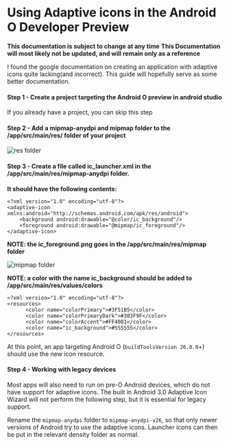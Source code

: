 # Using Adaptive icons in the Android O Developer Preview

**This documentation is subject to change at any time**
**This Documentation will most likely not be updated, and will remain only as a reference**


I found the google documentation on creating an application with adaptive icons quite lacking(and incorrect). This guide will hopefully serve as some better documentation.

#### Step 1 - Create a project targeting the Android O preview in android studio
   If you already have a project, you can skip this step
   
#### Step 2 - Add a mipmap-anydpi and mipmap folder to the /app/src/main/res/ folder of your project
   ![res folder](https://raw.githubusercontent.com/kfechter/Adaptive-Icons-Help/master/Screenshots/resfolder.PNG)
   
   
#### Step 3 - Create a file called ic_launcher.xml in the /app/src/main/res/mipmap-anydpi folder.
**It should have the following contents:**

    <?xml version="1.0" encoding="utf-8"?>
    <adaptive-icon xmlns:android="http://schemas.android.com/apk/res/android">
        <background android:drawable="@color/ic_background"/>
        <foreground android:drawable="@mipmap/ic_foreground"/>
    </adaptive-icon>
    
**NOTE: the ic_foreground.png goes in the /app/src/main/res/mipmap folder**     

   ![mipmap folder](https://raw.githubusercontent.com/kfechter/Adaptive-Icons-Help/master/Screenshots/mipmapfolder.PNG)
   
**NOTE: a color with the name ic_background should be added to /app/src/main/res/values/colors**

    <?xml version="1.0" encoding="utf-8"?>
    <resources>
          <color name="colorPrimary">#3F51B5</color>
          <color name="colorPrimaryDark">#303F9F</color>
          <color name="colorAccent">#FF4081</color>
          <color name="ic_background">#555555</color>
    </resources>

At this point, an app targeting Android O (`buildToolsVersion 26.0.0`+) should use the new icon resource.

#### Step 4 - Working with legacy devices

Most apps will also need to run on pre-O Android devices, which do not have support for adaptive icons. The built in Android 3.0 Adaptive Icon Wizard will not perform the following step, but it is essential for legacy support.

Rename the `mipmap-anydpi` folder to `mipmap-anydpi-v26`, so that only newer versions of Android try to use the adaptive icons. Launcher icons can then be put in the relevant density folder as normal.
